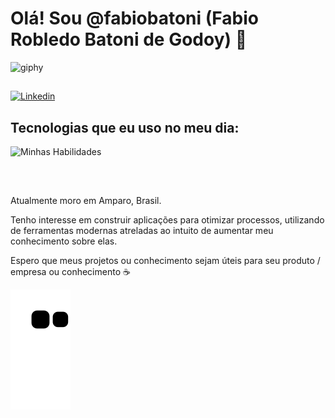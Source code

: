 # Olá! Sou @fabiobatoni (Fabio Robledo Batoni de Godoy) 👋

![giphy](https://user-images.githubusercontent.com/57717982/235488789-51215955-276e-4f29-a767-5e46182b8420.gif)

##

[![Linkedin](https://img.shields.io/badge/LinkedIn-0077B5?style=for-the-badge&logo=linkedin&logoColor=white)](https://www.linkedin.com/in/fabiobatoni)

## Tecnologias que eu uso no meu dia: 
![Minhas Habilidades](https://skillicons.dev/icons?i=js,ts,nodejs,react,php,html,css,bootstrap,postgresql,mysql,mongodb,jest,git,github,docker)
</div></br>

##

Atualmente moro em Amparo, Brasil.

Tenho interesse em construir aplicações para otimizar processos, utilizando de ferramentas modernas atreladas ao intuito de aumentar meu conhecimento sobre elas. 

Espero que meus projetos ou conhecimento sejam úteis para seu produto / empresa ou conhecimento ☕

![snake gif](https://github.com/fabiobatoni/fabiobatoni/blob/output/github-contribution-grid-snake.svg)

